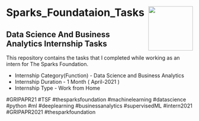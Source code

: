 # Sparks_Foundataion_Tasks   <img align="right" height="120" width="120" src="https://user-images.githubusercontent.com/82076521/113824262-32a0f100-979d-11eb-979a-471df1af316b.png" style="max-width:100%;">

## Data Science And Business Analytics  Internship Tasks 


This repository contains the tasks that I completed while working as an intern for The Sparks Foundation.

* Internship Category(Function) - Data Science and Business Analytics
* Internship Duration - 1 Month ( April-2021 )
* Internship Type - Work from Home


#GRIPAPR21 #TSF #thesparksfoundation #machinelearning #datascience #python #ml
#deeplearning #businessanalytics #supervisedML #intern2021 #GRIPAPR2021 #thesparkfoundation
